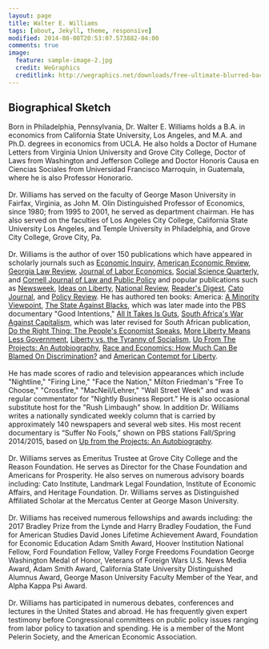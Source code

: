 ```yaml
---
layout: page
title: Walter E. Williams
tags: [about, Jekyll, theme, responsive]
modified: 2014-08-08T20:53:07.573882-04:00
comments: true
image:
  feature: sample-image-2.jpg
  credit: WeGraphics
  creditlink: http://wegraphics.net/downloads/free-ultimate-blurred-background-pack/
---
```


## Biographical Sketch

Born in Philadelphia, Pennsylvania, Dr. Walter E. Williams holds a B.A. in economics from California State University, Los Angeles, and M.A. and Ph.D. degrees in economics from UCLA. He also holds a Doctor of Humane Letters from Virginia Union University and Grove City College, Doctor of Laws from Washington and Jefferson College and Doctor Honoris Causa en Ciencias Sociales from Universidad Francisco Marroquin, in Guatemala, where he is also Professor Honorario.
<br>  
Dr. Williams has served on the faculty of George Mason University in Fairfax, Virginia, as John M. Olin Distinguished Professor of Economics, since 1980; from 1995 to 2001, he served as department chairman. He has also served on the faculties of Los Angeles City College, California State University Los Angeles, and Temple University in Philadelphia, and Grove City College, Grove City, Pa.
<br>     
Dr. Williams is the author of over 150 publications which have appeared in scholarly journals such as <u>Economic Inquiry</u>, <u>American Economic Review</u>, <u>Georgia Law Review</u>, <u>Journal of Labor Economics</u>, <u>Social Science Quarterly</u>, and <u>Cornell Journal of Law and Public Policy</u> and popular publications such as <u>Newsweek</u>, <u>Ideas on Liberty</u>, <u>National Review</u>, <u>Reader's Digest</u>, <u>Cato Journal</u>, and <u>Policy Review</u>. He has authored ten books: America: <u>A Minority Viewpoint</u>, <u>The State Against Blacks</u>, which was later made into the PBS documentary "Good Intentions," <u>All It Takes Is Guts</u>, <u>South Africa's War Against Capitalism</u>, which was later revised for South African publication, <u>Do the Right Thing: The People's Economist Speaks</u>, <u>More Liberty Means Less Government</u>, <u>Liberty vs. the Tyranny of Socialism</u>, <u>Up From The Projects: An Autobiography</u>, <u>Race and Economics: How Much Can Be Blamed On Discrimination?</u> and <u>American Contempt for Liberty</u>.
<br>  
He has made scores of radio and television appearances which include "Nightline," "Firing Line," "Face the Nation," Milton Friedman's "Free To Choose," "Crossfire," "MacNeil/Lehrer," "Wall Street Week" and was a regular commentator for "Nightly Business Report." He is also occasional substitute host for the "Rush Limbaugh" show. In addition Dr. Williams writes a nationally syndicated weekly column that is carried by approximately 140 newspapers and several web sites. His most recent documentary is “Suffer No Fools,” shown on PBS stations Fall/Spring 2014/2015, based on <u>Up from the Projects: An Autobiography</u>. 
<br>  
Dr. Williams serves as Emeritus Trustee at Grove City College and the Reason Foundation. He serves as Director for the Chase Foundation and Americans for Prosperity. He also serves on numerous advisory boards including: Cato Institute, Landmark Legal Foundation, Institute of Economic Affairs, and Heritage Foundation. Dr. Williams serves as Distinguished Affiliated Scholar at the Mercatus Center at George Mason University. 
<br>  
Dr. Williams has received numerous fellowships and awards including: the 2017 Bradley Prize from the Lynde and Harry Bradley Foudation,  the Fund for American Studies David Jones Lifetime Achievement Award, Foundation for Economic Education Adam Smith Award, Hoover Institution National Fellow, Ford Foundation Fellow, Valley Forge Freedoms Foundation George Washington Medal of Honor, Veterans of Foreign Wars U.S. News Media Award, Adam Smith Award, California State University Distinguished Alumnus Award, George Mason University Faculty Member of the Year, and Alpha Kappa Psi Award.
<br>  
Dr. Williams has participated in numerous debates, conferences and lectures in the United States and abroad. He has frequently given expert testimony before Congressional committees on public policy issues ranging from labor policy to taxation and spending. He is a member of the Mont Pelerin Society, and the American Economic Association.
